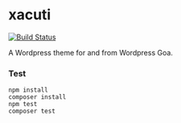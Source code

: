 xacuti
======

[![Build Status](https://travis-ci.org/WordPressGoa/xacuti.svg?branch=master)](https://travis-ci.org/WordPressGoa/xacuti)

A Wordpress theme for and from Wordpress Goa.


### Test

```
npm install
composer install
npm test
composer test
```